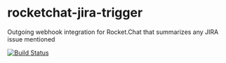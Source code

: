# rocketchat-jira-trigger
Outgoing webhook integration for Rocket.Chat that summarizes any JIRA issue mentioned

[![Build Status](https://travis-ci.org/gustavkarlsson/rocketchat-jira-trigger.svg?branch=master)](https://travis-ci.org/gustavkarlsson/rocketchat-jira-trigger)

